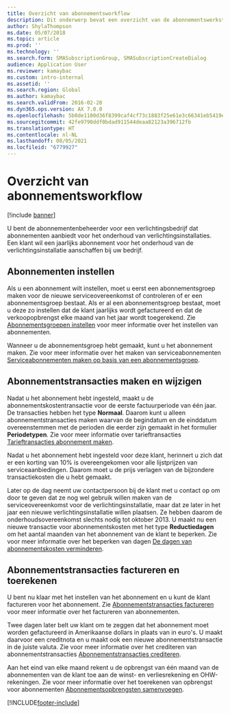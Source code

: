 ```yaml
---
title: Overzicht van abonnementsworkflow
description: Dit onderwerp bevat een overzicht van de abonnementswerkstroom.
author: ShylaThompson
ms.date: 05/07/2018
ms.topic: article
ms.prod: ''
ms.technology: ''
ms.search.form: SMASubscriptionGroup, SMASubscriptionCreateDialog
audience: Application User
ms.reviewer: kamaybac
ms.custom: intro-internal
ms.assetid: ''
ms.search.region: Global
ms.author: kamaybac
ms.search.validFrom: 2016-02-28
ms.dyn365.ops.version: AX 7.0.0
ms.openlocfilehash: 5b0de1100d36f8399caf4cf73c1883f25e61e3c66341eb5419e8350b90d2362e
ms.sourcegitcommit: 42fe9790ddf0bdad911544deaa82123a396712fb
ms.translationtype: HT
ms.contentlocale: nl-NL
ms.lasthandoff: 08/05/2021
ms.locfileid: "6779927"
---
```

# <a name="subscription-workflow-overview"></a>Overzicht van abonnementsworkflow 

[!include [banner](../includes/banner.md)]


U bent de abonnementenbeheerder voor een verlichtingsbedrijf dat abonnementen aanbiedt voor het onderhoud van verlichtingsinstallaties. Een klant wil een jaarlijks abonnement voor het onderhoud van de verlichtingsinstallatie aanschaffen bij uw bedrijf.

## <a name="setting-up-subscriptions"></a>Abonnementen instellen

Als u een abonnement wilt instellen, moet u eerst een abonnementsgroep maken voor de nieuwe serviceovereenkomst of controleren of er een abonnementsgroep bestaat. Als er al een abonnementsgroep bestaat, moet u deze zo instellen dat de klant jaarlijks wordt gefactureerd en dat de verkoopopbrengst elke maand van het jaar wordt toegerekend. Zie [Abonnementsgroepen instellen](set-up-subscription-groups.md) voor meer informatie over het instellen van abonnementen.

Wanneer u de abonnementsgroep hebt gemaakt, kunt u het abonnement maken. Zie voor meer informatie over het maken van serviceabonnementen [Serviceabonnementen maken op basis van een abonnementsgroep](create-service-subscriptions-from-subscription-group.md).

## <a name="create-and-modify-subscription-transactions"></a>Abonnementstransacties maken en wijzigen

Nadat u het abonnement hebt ingesteld, maakt u de abonnementskostentransactie voor de eerste factuurperiode van één jaar. De transacties hebben het type **Normaal**. Daarom kunt u alleen abonnementstransacties maken waarvan de begindatum en de einddatum overeenstemmen met de perioden die eerder zijn gemaakt in het formulier **Periodetypen**. Zie voor meer informatie over tarieftransacties [Tarieftransacties abonnement maken](create-subscription-fee-transactions.md).

Nadat u het abonnement hebt ingesteld voor deze klant, herinnert u zich dat er een korting van 10% is overeengekomen voor alle lijstprijzen van serviceaanbiedingen. Daarom moet u de prijs verlagen van de bijzondere transactiekosten die u hebt gemaakt.

Later op de dag neemt uw contactpersoon bij de klant met u contact op om door te geven dat ze nog wel gebruik willen maken van de serviceovereenkomst voor de verlichtingsinstallatie, maar dat ze later in het jaar een nieuwe verlichtingsinstallatie willen plaatsen. Ze hebben daarom de onderhoudsovereenkomst slechts nodig tot oktober 2013. U maakt nu een nieuwe transactie voor abonnementskosten met het type **Reductiedagen** om het aantal maanden van het abonnement van de klant te beperken. Zie voor meer informatie over het beperken van dagen [De dagen van abonnementskosten verminderen](reduce-the-days-on-subscription-fees.md).

## <a name="invoice-and-accrue-subscription-transactions"></a>Abonnementstransacties factureren en toerekenen

U bent nu klaar met het instellen van het abonnement en u kunt de klant factureren voor het abonnement. Zie [Abonnementstransacties factureren](invoice-subscription-transactions.md) voor meer informatie over het factureren van abonnementen.

Twee dagen later belt uw klant om te zeggen dat het abonnement moet worden gefactureerd in Amerikaanse dollars in plaats van in euro's. U maakt daarvoor een creditnota en u maakt ook een nieuwe abonnementstransactie in de juiste valuta. Zie voor meer informatie over het crediteren van abonnementstransacties [Abonnementstransacties crediteren](credit-subscription-transactions.md).

Aan het eind van elke maand rekent u de opbrengst van één maand van de abonnementen van de klant toe aan de winst- en verliesrekening en OHW-rekeningen. Zie voor meer informatie over het toerekenen van opbrengst voor abonnementen [Abonnementsopbrengsten samenvoegen](accrue-subscription-revenue.md).

  




[!INCLUDE[footer-include](../../includes/footer-banner.md)]